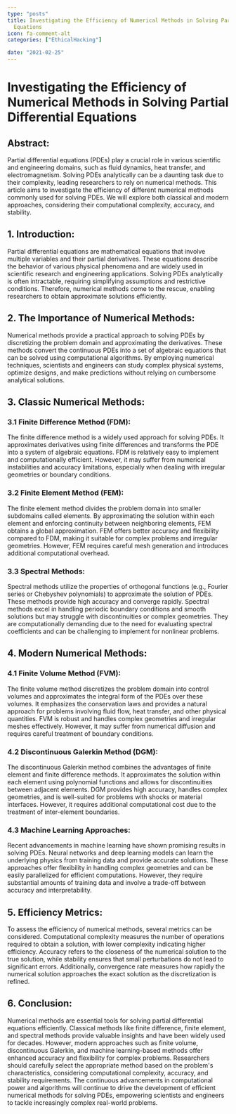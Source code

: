 ```yaml
---
type: "posts"
title: Investigating the Efficiency of Numerical Methods in Solving Partial Differential
  Equations
icon: fa-comment-alt
categories: ["EthicalHacking"]

date: "2021-02-25"
---
```




# Investigating the Efficiency of Numerical Methods in Solving Partial Differential Equations

## Abstract:
Partial differential equations (PDEs) play a crucial role in various scientific and engineering domains, such as fluid dynamics, heat transfer, and electromagnetism. Solving PDEs analytically can be a daunting task due to their complexity, leading researchers to rely on numerical methods. This article aims to investigate the efficiency of different numerical methods commonly used for solving PDEs. We will explore both classical and modern approaches, considering their computational complexity, accuracy, and stability.

## 1. Introduction:
Partial differential equations are mathematical equations that involve multiple variables and their partial derivatives. These equations describe the behavior of various physical phenomena and are widely used in scientific research and engineering applications. Solving PDEs analytically is often intractable, requiring simplifying assumptions and restrictive conditions. Therefore, numerical methods come to the rescue, enabling researchers to obtain approximate solutions efficiently.

## 2. The Importance of Numerical Methods:
Numerical methods provide a practical approach to solving PDEs by discretizing the problem domain and approximating the derivatives. These methods convert the continuous PDEs into a set of algebraic equations that can be solved using computational algorithms. By employing numerical techniques, scientists and engineers can study complex physical systems, optimize designs, and make predictions without relying on cumbersome analytical solutions.

## 3. Classic Numerical Methods:
### 3.1 Finite Difference Method (FDM):
The finite difference method is a widely used approach for solving PDEs. It approximates derivatives using finite differences and transforms the PDE into a system of algebraic equations. FDM is relatively easy to implement and computationally efficient. However, it may suffer from numerical instabilities and accuracy limitations, especially when dealing with irregular geometries or boundary conditions.

### 3.2 Finite Element Method (FEM):
The finite element method divides the problem domain into smaller subdomains called elements. By approximating the solution within each element and enforcing continuity between neighboring elements, FEM obtains a global approximation. FEM offers better accuracy and flexibility compared to FDM, making it suitable for complex problems and irregular geometries. However, FEM requires careful mesh generation and introduces additional computational overhead.

### 3.3 Spectral Methods:
Spectral methods utilize the properties of orthogonal functions (e.g., Fourier series or Chebyshev polynomials) to approximate the solution of PDEs. These methods provide high accuracy and converge rapidly. Spectral methods excel in handling periodic boundary conditions and smooth solutions but may struggle with discontinuities or complex geometries. They are computationally demanding due to the need for evaluating spectral coefficients and can be challenging to implement for nonlinear problems.

## 4. Modern Numerical Methods:
### 4.1 Finite Volume Method (FVM):
The finite volume method discretizes the problem domain into control volumes and approximates the integral form of the PDEs over these volumes. It emphasizes the conservation laws and provides a natural approach for problems involving fluid flow, heat transfer, and other physical quantities. FVM is robust and handles complex geometries and irregular meshes effectively. However, it may suffer from numerical diffusion and requires careful treatment of boundary conditions.

### 4.2 Discontinuous Galerkin Method (DGM):
The discontinuous Galerkin method combines the advantages of finite element and finite difference methods. It approximates the solution within each element using polynomial functions and allows for discontinuities between adjacent elements. DGM provides high accuracy, handles complex geometries, and is well-suited for problems with shocks or material interfaces. However, it requires additional computational cost due to the treatment of inter-element boundaries.

### 4.3 Machine Learning Approaches:
Recent advancements in machine learning have shown promising results in solving PDEs. Neural networks and deep learning models can learn the underlying physics from training data and provide accurate solutions. These approaches offer flexibility in handling complex geometries and can be easily parallelized for efficient computations. However, they require substantial amounts of training data and involve a trade-off between accuracy and interpretability.

## 5. Efficiency Metrics:
To assess the efficiency of numerical methods, several metrics can be considered. Computational complexity measures the number of operations required to obtain a solution, with lower complexity indicating higher efficiency. Accuracy refers to the closeness of the numerical solution to the true solution, while stability ensures that small perturbations do not lead to significant errors. Additionally, convergence rate measures how rapidly the numerical solution approaches the exact solution as the discretization is refined.

## 6. Conclusion:
Numerical methods are essential tools for solving partial differential equations efficiently. Classical methods like finite difference, finite element, and spectral methods provide valuable insights and have been widely used for decades. However, modern approaches such as finite volume, discontinuous Galerkin, and machine learning-based methods offer enhanced accuracy and flexibility for complex problems. Researchers should carefully select the appropriate method based on the problem's characteristics, considering computational complexity, accuracy, and stability requirements. The continuous advancements in computational power and algorithms will continue to drive the development of efficient numerical methods for solving PDEs, empowering scientists and engineers to tackle increasingly complex real-world problems.